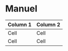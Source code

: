 # Manuel
| Column 1 | Column 2 |
|----------|----------|
|   Cell   |   Cell   |
|   Cell   |   Cell   |
